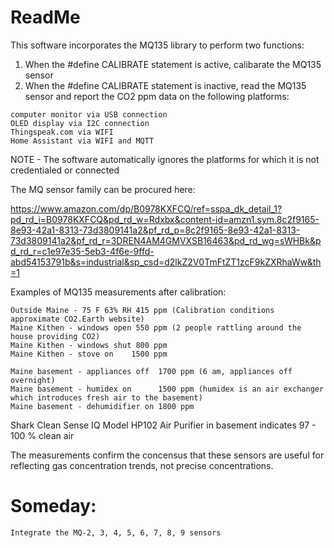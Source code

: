 # ReadMe
  This software incorporates the MQ135 library to perform two functions:
  1. When the #define CALIBRATE statement is active, calibarate the MQ135 sensor 
  2. When the #define CALIBRATE statement is inactive, read the MQ135 sensor and report the CO2 ppm data on the following platforms:
  
    computer monitor via USB connection
    OLED display via I2C connection
    Thingspeak.com via WIFI
    Home Assistant via WIFI and MQTT

  NOTE - The software automatically ignores the platforms for which it is not credentialed or connected

The MQ sensor family can be procured here:

https://www.amazon.com/dp/B0978KXFCQ/ref=sspa_dk_detail_1?pd_rd_i=B0978KXFCQ&pd_rd_w=Rdxbx&content-id=amzn1.sym.8c2f9165-8e93-42a1-8313-73d3809141a2&pf_rd_p=8c2f9165-8e93-42a1-8313-73d3809141a2&pf_rd_r=3DREN4AM4GMVXSB16463&pd_rd_wg=sWHBk&pd_rd_r=c1e97e35-5eb3-4f6e-9ffd-abd54153791b&s=industrial&sp_csd=d2lkZ2V0TmFtZT1zcF9kZXRhaWw&th=1

Examples of MQ135 measurements after calibration:

    Outside Maine - 75 F 63% RH 415 ppm (Calibration conditions approximate CO2.Earth website)
    Maine Kithen - windows open 550 ppm (2 people rattling around the house providing CO2)
    Maine Kithen - windows shut 800 ppm
    Maine Kithen - stove on    1500 ppm     
    
    Maine basement - appliances off  1700 ppm (6 am, appliances off overnight)
    Maine basement - humidex on      1500 ppm (humidex is an air exchanger which introduces fresh air to the basement)
    Maine basement - dehumidifier on 1800 ppm
    
Shark Clean Sense IQ Model HP102 Air Purifier in basement indicates 97 - 100 % clean air    

The measurements confirm the concensus that these sensors are useful for reflecting gas concentration trends, not precise concentrations.  

# Someday:

    Integrate the MQ-2, 3, 4, 5, 6, 7, 8, 9 sensors
